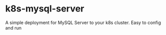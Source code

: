 # k8s-mysql-server
A simple deployment for MySQL Server to your k8s cluster. Easy to config and run
